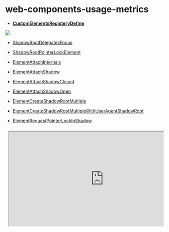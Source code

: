 # web-components-usage-metrics

* [**CustomElementsRegisteryDefine**](https://chromestatus.com/metrics/feature/timeline/popularity/1689)

![](https://i.imgur.com/cSNARIp.png)

* [ShadowRootDelegatesFocus](https://chromestatus.com/metrics/feature/timeline/popularity/1308)

* [ShadowRootPointerLockElement](https://chromestatus.com/metrics/feature/timeline/popularity/1422)

* [ElementAttachInternals](https://chromestatus.com/metrics/feature/timeline/popularity/3435)

* [ElementAttachShadow](https://chromestatus.com/metrics/feature/timeline/popularity/804)

* [ElementAttachShadowClosed](https://chromestatus.com/metrics/feature/timeline/popularity/908)

* [ElementAttachShadowOpen](https://chromestatus.com/metrics/feature/timeline/popularity/907)

* [ElementCreateShadowRootMultiple](https://chromestatus.com/metrics/feature/timeline/popularity/779)

* [ElementCreateShadowRootMultipleWithUserAgentShadowRoot](https://chromestatus.com/metrics/feature/timeline/popularity/800)

* [ElementRequestPointerLockInShadow](https://chromestatus.com/metrics/feature/timeline/popularity/1421)

<svg width="960" height="850">
  <g transform="translate(0, 0) rotate(0)">
    <foreignObject x="10" y="10" width="960" height="850">
      <body xmlns="http://www.w3.org/1999/xhtml">
        <iframe src="https://chromestatus.com/metrics/feature/timeline/popularity/1689" style="width:600px;height:300px"  onload="setTimeout(()=>{document.body.style.background="lightgreen";window.scrollTo(0,500)},100)"></iframe>
      </body>
    </foreignObject>
  </g>
</svg>
